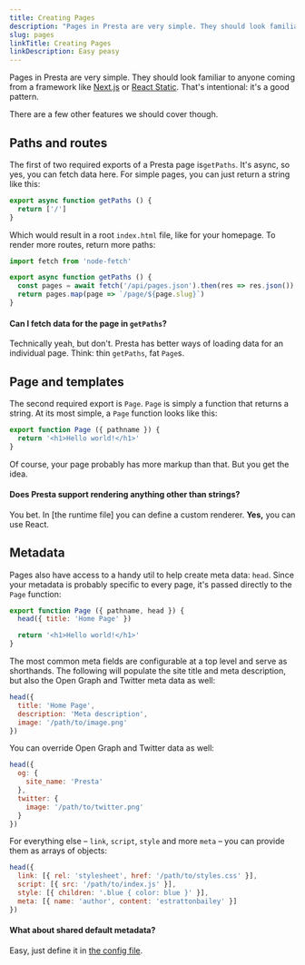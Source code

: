 ```yaml
---
title: Creating Pages
description: "Pages in Presta are very simple. They should look familiar to anyone coming from a framework like Next.js or React Static. That's intentional: it's a good pattern."
slug: pages
linkTitle: Creating Pages
linkDescription: Easy peasy
---
```


Pages in Presta are very simple. They should look familiar to anyone coming from a framework like [Next.js](https://nextjs.org/) or [React Static](https://github.com/react-static/react-static). That's intentional: it's a good pattern.

There are a few other features we should cover though.

## Paths and routes

The first of two required exports of a Presta page is`getPaths`. It's async, so yes, you can fetch data here. For simple pages, you can just return a string like this:

```js
export async function getPaths () {
  return ['/']
}
```

Which would result in a root `index.html` file, like for your homepage. To render more routes, return more paths:

```js
import fetch from 'node-fetch'

export async function getPaths () {
  const pages = await fetch('/api/pages.json').then(res => res.json())
  return pages.map(page => `/page/${page.slug}`)
}
```

#### Can I fetch data for the page in `getPaths`?

Technically yeah, but don't. Presta has better ways of loading data for an individual page. Think: thin `getPaths`, fat `Page`s.

## Page and templates

The second required export is `Page`. `Page` is simply a function that returns a string. At its most simple, a `Page` function looks like this:

```js
export function Page ({ pathname }) {
  return '<h1>Hello world!</h1>'
}
```

Of course, your page probably has more markup than that. But you get the idea.

#### Does Presta support rendering anything other than strings?

You bet. In [the runtime file] you can define a custom renderer. **Yes,** you can use React.

## Metadata

Pages also have access to a handy util to help create meta data: `head`. Since your metadata is probably specific to every page, it's passed directly to the `Page` function:

```js
export function Page ({ pathname, head }) {
  head({ title: 'Home Page' })

  return '<h1>Hello world!</h1>'
}
```

The most common meta fields are configurable at a top level and serve as shorthands. The following will populate the site title and meta description, but also the Open Graph and Twitter meta data as well:

```js
head({
  title: 'Home Page',
  description: 'Meta description',
  image: '/path/to/image.png'
})
```

You can override Open Graph and Twitter data as well:

```js
head({
  og: {
    site_name: 'Presta'
  },
  twitter: {
    image: '/path/to/twitter.png'
  }
})
```

For everything else – `link`, `script`, `style` and more `meta` – you can provide them as arrays of objects:

```js
head({
  link: [{ rel: 'stylesheet', href: '/path/to/styles.css' }],
  script: [{ src: '/path/to/index.js' }],
  style: [{ children: '.blue { color: blue }' }],
  meta: [{ name: 'author', content: 'estrattonbailey' }]
})
```

#### What about shared default metadata?

Easy, just define it in [the config file](/presta/docs/configuration).
